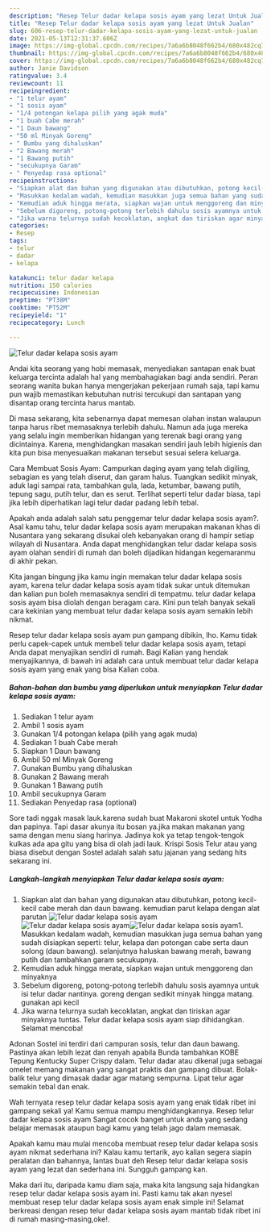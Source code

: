 ```yaml
---
description: "Resep Telur dadar kelapa sosis ayam yang lezat Untuk Jualan"
title: "Resep Telur dadar kelapa sosis ayam yang lezat Untuk Jualan"
slug: 606-resep-telur-dadar-kelapa-sosis-ayam-yang-lezat-untuk-jualan
date: 2021-05-13T12:31:37.606Z
image: https://img-global.cpcdn.com/recipes/7a6a6b8048f662b4/680x482cq70/telur-dadar-kelapa-sosis-ayam-foto-resep-utama.jpg
thumbnail: https://img-global.cpcdn.com/recipes/7a6a6b8048f662b4/680x482cq70/telur-dadar-kelapa-sosis-ayam-foto-resep-utama.jpg
cover: https://img-global.cpcdn.com/recipes/7a6a6b8048f662b4/680x482cq70/telur-dadar-kelapa-sosis-ayam-foto-resep-utama.jpg
author: Janie Davidson
ratingvalue: 3.4
reviewcount: 11
recipeingredient:
- "1 telur ayam"
- "1 sosis ayam"
- "1/4 potongan kelapa pilih yang agak muda"
- "1 buah Cabe merah"
- "1 Daun bawang"
- "50 ml Minyak Goreng"
- " Bumbu yang dihaluskan"
- "2 Bawang merah"
- "1 Bawang putih"
- "secukupnya Garam"
- " Penyedap rasa optional"
recipeinstructions:
- "Siapkan alat dan bahan yang digunakan atau dibutuhkan, potong kecil-kecil cabe merah dan daun bawang. kemudian parut kelapa dengan alat parutan"
- "Masukkan kedalam wadah, kemudian masukkan juga semua bahan yang sudah disiapkan seperti: telur, kelapa dan potongan cabe serta daun solong (daun bawang). selanjutnya haluskan bawang merah, bawang putih dan tambahkan garam secukupnya."
- "Kemudian aduk hingga merata, siapkan wajan untuk menggoreng dan minyaknya"
- "Sebelum digoreng, potong-potong terlebih dahulu sosis ayamnya untuk isi telur dadar nantinya. goreng dengan sedikit minyak hingga matang. gunakan api kecil"
- "Jika warna telurnya sudah kecoklatan, angkat dan tiriskan agar minyaknya tuntas. Telur dadar kelapa sosis ayam siap dihidangkan. Selamat mencoba!"
categories:
- Resep
tags:
- telur
- dadar
- kelapa

katakunci: telur dadar kelapa 
nutrition: 150 calories
recipecuisine: Indonesian
preptime: "PT38M"
cooktime: "PT52M"
recipeyield: "1"
recipecategory: Lunch

---
```



![Telur dadar kelapa sosis ayam](https://img-global.cpcdn.com/recipes/7a6a6b8048f662b4/680x482cq70/telur-dadar-kelapa-sosis-ayam-foto-resep-utama.jpg)

Andai kita seorang yang hobi memasak, menyediakan santapan enak buat keluarga tercinta adalah hal yang membahagiakan bagi anda sendiri. Peran seorang  wanita bukan hanya mengerjakan pekerjaan rumah saja, tapi kamu pun wajib memastikan kebutuhan nutrisi tercukupi dan santapan yang disantap orang tercinta harus mantab.

Di masa  sekarang, kita sebenarnya dapat memesan olahan instan walaupun tanpa harus ribet memasaknya terlebih dahulu. Namun ada juga mereka yang selalu ingin memberikan hidangan yang terenak bagi orang yang dicintainya. Karena, menghidangkan masakan sendiri jauh lebih higienis dan kita pun bisa menyesuaikan makanan tersebut sesuai selera keluarga. 

Cara Membuat Sosis Ayam: Campurkan daging ayam yang telah digiling, sebagian es yang telah diserut, dan garam halus. Tuangkan sedikit minyak, aduk lagi sampai rata, tambahkan gula, lada, ketumbar, bawang putih, tepung sagu, putih telur, dan es serut. Terlihat seperti telur dadar biasa, tapi jika lebih diperhatikan lagi telur dadar padang lebih tebal.

Apakah anda adalah salah satu penggemar telur dadar kelapa sosis ayam?. Asal kamu tahu, telur dadar kelapa sosis ayam merupakan makanan khas di Nusantara yang sekarang disukai oleh kebanyakan orang di hampir setiap wilayah di Nusantara. Anda dapat menghidangkan telur dadar kelapa sosis ayam olahan sendiri di rumah dan boleh dijadikan hidangan kegemaranmu di akhir pekan.

Kita jangan bingung jika kamu ingin memakan telur dadar kelapa sosis ayam, karena telur dadar kelapa sosis ayam tidak sukar untuk ditemukan dan kalian pun boleh memasaknya sendiri di tempatmu. telur dadar kelapa sosis ayam bisa diolah dengan beragam cara. Kini pun telah banyak sekali cara kekinian yang membuat telur dadar kelapa sosis ayam semakin lebih nikmat.

Resep telur dadar kelapa sosis ayam pun gampang dibikin, lho. Kamu tidak perlu capek-capek untuk membeli telur dadar kelapa sosis ayam, tetapi Anda dapat menyajikan sendiri di rumah. Bagi Kalian yang hendak menyajikannya, di bawah ini adalah cara untuk membuat telur dadar kelapa sosis ayam yang enak yang bisa Kalian coba.

<!--inarticleads1-->

##### Bahan-bahan dan bumbu yang diperlukan untuk menyiapkan Telur dadar kelapa sosis ayam:

1. Sediakan 1 telur ayam
1. Ambil 1 sosis ayam
1. Gunakan 1/4 potongan kelapa (pilih yang agak muda)
1. Sediakan 1 buah Cabe merah
1. Siapkan 1 Daun bawang
1. Ambil 50 ml Minyak Goreng
1. Gunakan  Bumbu yang dihaluskan
1. Gunakan 2 Bawang merah
1. Gunakan 1 Bawang putih
1. Ambil secukupnya Garam
1. Sediakan  Penyedap rasa (optional)


Sore tadi nggak masak lauk.karena sudah buat Makaroni skotel untuk Yodha dan papinya. Tapi dasar akunya itu bosan ya.jika makan makanan yang sama dengan menu siang harinya. Jadinya kok ya tetap tengok-tengok kulkas ada apa gitu yang bisa di olah jadi lauk. Krispi Sosis Telur atau yang biasa disebut dengan Sostel adalah salah satu jajanan yang sedang hits sekarang ini. 

<!--inarticleads2-->

##### Langkah-langkah menyiapkan Telur dadar kelapa sosis ayam:

1. Siapkan alat dan bahan yang digunakan atau dibutuhkan, potong kecil-kecil cabe merah dan daun bawang. kemudian parut kelapa dengan alat parutan
<img src="https://img-global.cpcdn.com/steps/78857e0c34f70830/160x128cq70/telur-dadar-kelapa-sosis-ayam-langkah-memasak-1-foto.jpg" alt="Telur dadar kelapa sosis ayam"><img src="https://img-global.cpcdn.com/steps/6aa412d217df0256/160x128cq70/telur-dadar-kelapa-sosis-ayam-langkah-memasak-1-foto.jpg" alt="Telur dadar kelapa sosis ayam"><img src="https://img-global.cpcdn.com/steps/9e6c1c078bd4cae0/160x128cq70/telur-dadar-kelapa-sosis-ayam-langkah-memasak-1-foto.jpg" alt="Telur dadar kelapa sosis ayam">1. Masukkan kedalam wadah, kemudian masukkan juga semua bahan yang sudah disiapkan seperti: telur, kelapa dan potongan cabe serta daun solong (daun bawang). selanjutnya haluskan bawang merah, bawang putih dan tambahkan garam secukupnya.
1. Kemudian aduk hingga merata, siapkan wajan untuk menggoreng dan minyaknya
1. Sebelum digoreng, potong-potong terlebih dahulu sosis ayamnya untuk isi telur dadar nantinya. goreng dengan sedikit minyak hingga matang. gunakan api kecil
1. Jika warna telurnya sudah kecoklatan, angkat dan tiriskan agar minyaknya tuntas. Telur dadar kelapa sosis ayam siap dihidangkan. Selamat mencoba!


Adonan Sostel ini terdiri dari campuran sosis, telur dan daun bawang. Pastinya akan lebih lezat dan renyah apabila Bunda tambahkan KOBE Tepung Kentucky Super Crispy dalam. Telur dadar atau dikenal juga sebagai omelet memang makanan yang sangat praktis dan gampang dibuat. Bolak-balik telur yang dimasak dadar agar matang sempurna. Lipat telur agar semakin tebal dan enak. 

Wah ternyata resep telur dadar kelapa sosis ayam yang enak tidak ribet ini gampang sekali ya! Kamu semua mampu menghidangkannya. Resep telur dadar kelapa sosis ayam Sangat cocok banget untuk anda yang sedang belajar memasak ataupun bagi kamu yang telah jago dalam memasak.

Apakah kamu mau mulai mencoba membuat resep telur dadar kelapa sosis ayam nikmat sederhana ini? Kalau kamu tertarik, ayo kalian segera siapin peralatan dan bahannya, lantas buat deh Resep telur dadar kelapa sosis ayam yang lezat dan sederhana ini. Sungguh gampang kan. 

Maka dari itu, daripada kamu diam saja, maka kita langsung saja hidangkan resep telur dadar kelapa sosis ayam ini. Pasti kamu tak akan nyesel membuat resep telur dadar kelapa sosis ayam enak simple ini! Selamat berkreasi dengan resep telur dadar kelapa sosis ayam mantab tidak ribet ini di rumah masing-masing,oke!.

